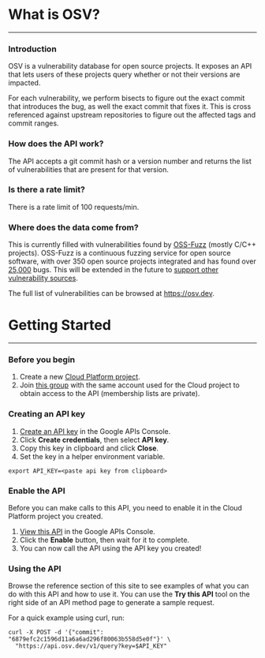 # What is OSV?
---

### Introduction

OSV is a vulnerability database for open source projects. It exposes an API that
lets users of these projects query whether or not their versions are impacted.

For each vulnerability, we perform bisects to figure out the exact commit that
introduces the bug, as well the exact commit that fixes it. This is cross
referenced against upstream repositories to figure out the affected tags and
commit ranges.

### How does the API work?

The API accepts a git commit hash or a version number and returns the
list of vulnerabilities that are present for that version.

### Is there a rate limit?

There is a rate limit of 100 requests/min.

### Where does the data come from?

This is currently filled with vulnerabilities found by [OSS-Fuzz] (mostly C/C++
projects). OSS-Fuzz is a continuous fuzzing service for open source software,
with over 350 open source projects integrated and has found over [25,000] bugs.
This will be extended in the future to
[support other vulnerability sources](https://github.com/google/osv/issues/44).

The full list of vulnerabilities can be browsed at <https://osv.dev>.

[OSS-Fuzz]: https://github.com/google/oss-fuzz
[25,000]: https://bugs.chromium.org/p/oss-fuzz/issues/list?q=-status%3AWontFix%2CDuplicate%20-component%3AInfra&can=1

# Getting Started
---

### Before you begin

1. Create a new [Cloud Platform project](https://console.developers.google.com/projectcreate).
2. Join [this group](https://groups.google.com/g/osv-users) with the same
   account used for the Cloud project to obtain access to the API (membership
   lists are private).

### Creating an API key

1. [Create an API key](https://console.developers.google.com/apis/credentials) in the Google APIs Console.
2. Click **Create credentials**, then select **API key**.
3. Copy this key in clipboard and click **Close**.
4. Set the key in a helper environment variable.

```
export API_KEY=<paste api key from clipboard>
```

### Enable the API

Before you can make calls to this API, you need to enable it in the Cloud Platform project you created.
1. [View this API](https://console.developers.google.com/apis/api/api.osv.dev/overview) in the Google APIs Console.
2. Click the **Enable** button, then wait for it to complete.
3. You can now call the API using the API key you created!

### Using the API

Browse the reference section of this site to see examples of what you can do
with this API and how to use it. You can use the **Try this API** tool on the
right side of an API method page to generate a sample request.

For a quick example using curl, run:

```
curl -X POST -d '{"commit": "6879efc2c1596d11a6a6ad296f80063b558d5e0f"}' \
  "https://api.osv.dev/v1/query?key=$API_KEY"
```

